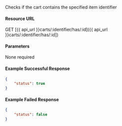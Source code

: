 Checks if the cart contains the specified item identifier


#### Resource URL
GET [{{ api_url }}carts/:identifier/has/:id]({{ api_url }}carts/:identifier/has/:id])


#### Parameters
None required

<!--code-->
#### Example Successful Response
``` json
{
    "status": true
}
```

#### Example Failed Response
``` json
{
    "status": false
}
```
<!--/code-->